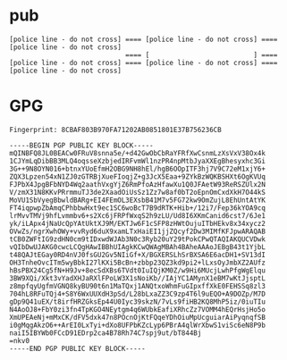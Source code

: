 pub
======

	[police line - do not cross] ==== [police line - do not cross] ==== [police line - do not cross]
	                             ==== [                          ] ==== 
	[police line - do not cross] ==== [police line - do not cross] ==== [police line - do not cross]

	
	
GPG
======
	
	Fingerprint: 8CBAF803B970FA71202AB0851801E37B756236CB

	-----BEGIN PGP PUBLIC KEY BLOCK-----
	mQINBFQ8JL0BEACw0FRuV8snna5e/+d42GwObCbRaYFRfXwCsnmLzXsVxV38Ox4k
	1CJYmLqDibBB3MLQ4oqsseXzbjedIRFvmWl1nzPR4npMtbJyaXXEgBhesyxhc3Gi
	3G++9N8OYN016+btnxYUoEfmH2OBG9NH8hEl/hgB6OOpITF3hj7V9C72eM1xjY6+
	ZQX3Lpzen54xN1ZJ0zGTRBjXueFIoqjZ+g3JcX5Eaa+9ZYkBzWQKBSHXt6OgKVUq
	FJPbX4JpgBFbNYD4Wq2aathVxgYjZ6RmPfoAzHfawXu1Q0JFAetW93ReRSZUlx2N
	V/zmX31N8KKvPRrmmuTJ3de2XaadOiUsSz1Zz7w8af0bT2oEpnOmCxdXkH7O44kS
	MoVU1SbVyegBbwldBARg+EI4FEmOL3EXsbB41M7v5FG72kw9OmZujL8EhUntAtYK
	FT4iqpwpZbAmqCPhbbwHxt9ec1SC6woBcT7B9dRTK+Hib+/12i7/Fep36kYOA9cq
	lrMvvTMVj9hfLvmmbv6+s2Xc6jFRPfWxqS2h9zLU/Ud8I6XKmCanid6cst7/6Je1
	yk/iLApx4jNaUcQpYAtUktXJ9M/EKTJw6F1cSFP8zHWtOujuITbHEkv8x34xycz2
	OVwZs/ngrXwhOWy+vvRyd6duX9xamLTxHaiEI1jjZQcyf2Dw3MIMfKFJpwARAQAB
	tCB0ZWFtIG9zdHN0cm9tIDxwdWJAb3N0c3Ryb20uY29tPokCPwQTAQIAKQUCVDwk
	vQIbDwUJAKG0cwcLCQgHAwIBBhUIAgkKCwQWAgMBAh4BAheAAAoJEBgB43t1YjbL
	t48QAJtEGay0RD4nVJ0fsGU2Gv5NIiGf+X/BGXERSLhSrBXSA6E6acDH1+SV13dI
	OH3TnheOvcITm5wyBbkI27lKXi5BcBn+zbbp23QZ3kd9pi2+lLxsOyJmbXZ2AUfz
	hBsPBX24Cg5fN+H9Jv+8ecSdXBs6TVdt0IuIQjKM0Z/w9Hi6MUcjLwhPfgWgElqu
	3BW9XQi/Xkt3vYadXHJaRXlFPoLW3X1sNoiKb//IAjYC1AMynX1eBM7wKtJjsptL
	z8mpfqyUgfmVGNQ8kyBU90t6n1MaTQxj1ANQtxoWhmFuGIpxffXkE0FEHSSq8zl3
	704hL8RFuTQj4+S8Y6WxUUXdH3pSd/L28bLxaZZ3C9zp4T6l9uEQO+A9DOZp/M7D
	gDp9Q41uEX/t8irfHRZGksEp44U0Iyc39skzN/7vLs9fiHB2KQ8MhP5iz/0iuTIu
	N4AoOJ8+FbY0zi3fn4TpKGO4NEytgm4q6WUbkEafiXRhcZz7VOMM4hEQrHsjHo5o
	XmUPEAeNj+mMxCK/dFV5dxk47n8POcnOjKtFQqeYDhOiuMpUcguiarAiPyqnqfSB
	i0gMqgAkzO6++ArEI0LxTyi+dXo8UFPbKZcLyp6PBrA4qlWrXbwS1viSc6eN8P9b
	naiI5IBYWb0FCcD91EDrp2ca4B78Rh74C7spj9ut/bT844Bj
	=nkv0
	-----END PGP PUBLIC KEY BLOCK-----
